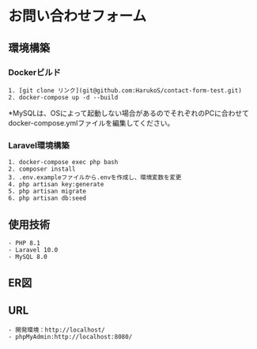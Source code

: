 # お問い合わせフォーム

## 環境構築

### Dockerビルド
    1. [git clone リンク](git@github.com:HarukoS/contact-form-test.git)
    2. docker-compose up -d --build

*MySQLは、OSによって起動しない場合があるのでそれぞれのPCに合わせてdocker-compose.ymlファイルを編集してください。

### Laravel環境構築
    1. docker-compose exec php bash
    2. composer install
    3. .env.exampleファイルから.envを作成し、環境変数を変更
    4. php artisan key:generate
    5. php artisan migrate
    6. php artisan db:seed

## 使用技術

    - PHP 8.1
    - Laravel 10.0
    - MySQL 8.0

## ER図


## URL
    - 開発環境：http://localhost/
    - phpMyAdmin:http://localhost:8080/
